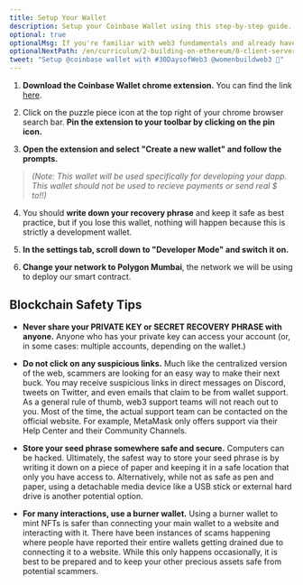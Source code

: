 ```yaml
---
title: Setup Your Wallet
description: Setup your Coinbase Wallet using this step-by-step guide. Read crypto wallet safety tips to keep your wallet secure.
optional: true
optionalMsg: If you're familiar with web3 fundamentals and already have your own crypto wallet, feel free to jump ahead to the next section!
optionalNextPath: /en/curriculum/2-building-on-ethereum/0-client-server-architecture
tweet: "Setup @coinbase wallet with #30DaysofWeb3 @womenbuildweb3 🔐"
---
```


1. **Download the Coinbase Wallet chrome extension.** You can find the link [here](https://chrome.google.com/webstore/detail/coinbase-wallet-extension/hnfanknocfeofbddgcijnmhnfnkdnaad?hl=en).

2. Click on the puzzle piece icon at the top right of your chrome browser search bar. **Pin the extension to your toolbar by clicking on the pin icon.**

3. **Open the extension and select "Create a new wallet" and follow the prompts.**

> _(Note: This wallet will be used specifically for developing your dapp. This wallet should not be used to recieve payments or send real $ to!!)_

4. You should **write down your recovery phrase** and keep it safe as best practice, but if you lose this wallet, nothing will happen because this is strictly a development wallet.

5. **In the settings tab, scroll down to "Developer Mode" and switch it on.**

6. **Change your network to Polygon Mumbai**, the network we will be using to deploy our smart contract.

## Blockchain Safety Tips

- **Never share your PRIVATE KEY or SECRET RECOVERY PHRASE with anyone.**
  Anyone who has your private key can access your account (or, in some cases: multiple accounts, depending on the wallet.)

- **Do not click on any suspicious links.**
  Much like the centralized version of the web, scammers are looking for an easy way to make their next buck. You may receive suspicious links in direct messages on Discord, tweets on Twitter, and even emails that claim to be from wallet support.
  As a general rule of thumb, web3 support teams will not reach out to you. Most of the time, the actual support team can be contacted on the official website. For example, MetaMask only offers support via their Help Center and their Community Channels.

- **Store your seed phrase somewhere safe and secure.**
  Computers can be hacked. Ultimately, the safest way to store your seed phrase is by writing it down on a piece of paper and keeping it in a safe location that only you have access to.
  Alternatively, while not as safe as pen and paper, using a detachable media device like a USB stick or external hard drive is another potential option.

- **For many interactions, use a burner wallet.**
  Using a burner wallet to mint NFTs is safer than connecting your main wallet to a website and interacting with it. There have been instances of scams happening where people have reported their entire wallets getting drained due to connecting it to a website. While this only happens occasionally, it is best to be prepared and to keep your other precious assets safe from potential scammers.
